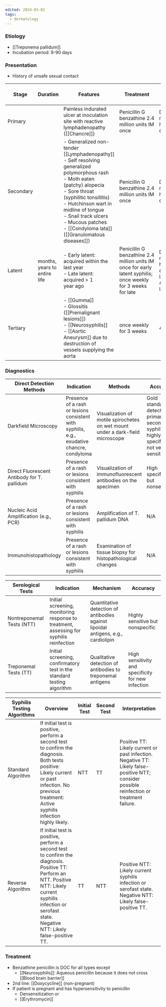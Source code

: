 ```yaml
---
edited: 2024-03-02
tags:
  - dermatology
---
```


### Etiology
- [[Treponema pallidum]] 
- Incubation period: 9-90 days 
### Presentation
- History of unsafe sexual contact 

| Stage     | Duration                     | Features                                                                                                                                                                                                                                                                                                               | Treatment                                                                                                        | Alternative for nonpregnant individuals                                                      |
| --------- | ---------------------------- | ---------------------------------------------------------------------------------------------------------------------------------------------------------------------------------------------------------------------------------------------------------------------------------------------------------------------- | ---------------------------------------------------------------------------------------------------------------- | -------------------------------------------------------------------------------------------- |
| Primary   |                              | Painless indurated ulcer at inoculation site with reactive lymphadenopathy ([[Chancre]])                                                                                                                                                                                                                               | Penicillin G benzathine 2.4 million units IM once                                                                | Doxycycline 100 mg PO every 12 hours for 14 days                                             |
| Secondary |                              | - Generalized non-tender [[Lymphadenopathy]] <br>- Self resolving generalized polymorphous rash<br>- Moth eaten (patchy) alopecia<br>- Sore throat (syphilitic tonsillitis)<br>- Hutchinson wart in midline of tongue<br>- Snail track ulcers<br>- Mucous patches<br>- [[Condyloma lata]] ([[Granulomatous diseases]]) | Penicillin G benzathine 2.4 million units IM once                                                                | Doxycycline 100 mg PO every 12 hours for 14 days                                             |
| Latent    | months, years to entire life | - Early latent: acquired within the last year<br>- Late latent: acquired > 1 year ago                                                                                                                                                                                                                                  | Penicillin G benzathine 2.4 million units IM once for early latent syphilis;<br>once weekly for 3 weeks for late | Doxycycline 100 mg PO every 12 hours for 14 days for early latent<br>4 weeks for late latent |
| Tertiary  |                              | - [[Gumma]]<br>- Glossitis ([[Premalignant lesions]])<br>- [[Neurosyphilis]]<br>- [[Aortic Aneurysm]] due to destruction of vessels supplying the aorta                                                                                                                                                                | once weekly for 3 weeks                                                                                          | 4 weeks                                                                                      |

### Diagnostics

| Direct Detection Methods | Indication | Methods | Accuracy |
|--------------------------|------------|---------|----------|
| Darkfield Microscopy | Presence of a rash or lesions consistent with syphilis, e.g., exudative chancre, condyloma | Visualization of motile spirochetes on wet mount under a dark-field microscope | Gold standard for detecting primary and secondary syphilis; highly specific but not very sensitive |
| Direct Fluorescent Antibody for T. pallidum | Presence of a rash or lesions consistent with syphilis | Visualization of immunofluorescent antibodies on the specimen | High specificity but nonsensitive |
| Nucleic Acid Amplification (e.g., PCR) | Presence of a rash or lesions consistent with syphilis | Amplification of T. pallidum DNA | N/A |
| Immunohistopathology | Presence of a rash or lesions consistent with syphilis | Examination of tissue biopsy for histopathological changes | N/A |

| Serological Tests         | Indication                                                                              | Mechanism                                                                         | Accuracy                                           |
| ------------------------- | --------------------------------------------------------------------------------------- | --------------------------------------------------------------------------------- | -------------------------------------------------- |
| Nontreponemal Tests (NTT) | Initial screening, monitoring response to treatment, assessing for syphilis reinfection | Quantitative detection of antibodies against lipoidal antigens, e.g., cardiolipin | Highly sensitive but nonspecific                   |
| Treponemal Tests (TT)     | Initial screening, confirmatory test in the standard testing algorithm                  | Qualitative detection of antibodies to treponemal antigens                        | High sensitivity and specificity for new infection |

| Syphilis Testing Algorithms | Overview                                                                                                                                                                                                             | Initial Test | Second Test | Interpretation                                                                                                                             |
| --------------------------- | -------------------------------------------------------------------------------------------------------------------------------------------------------------------------------------------------------------------- | ------------ | ----------- | ------------------------------------------------------------------------------------------------------------------------------------------ |
| Standard Algorithm          | If initial test is positive, perform a second test to confirm the diagnosis. Both tests positive: Likely current or past infection. No previous treatment: Active syphilis infection highly likely.                  | NTT          | TT          | Positive TT: Likely current or past infection. Negative TT: Likely false-positive NTT; consider possible reinfection or treatment failure. |
| Reverse Algorithm           | If initial test is positive, perform a second test to confirm the diagnosis. Positive TT: Perform an NTT. Positive NTT: Likely current syphilis infection or serofast state. Negative NTT: Likely false-positive TT. | TT           | NTT         | Positive NTT: Likely current syphilis infection or serofast state. Negative NTT: Likely false-positive TT.                                 |

### Treatment
- Benzathine penicillin is DOC for all types except
	- [[Neurosyphilis]]: Aqueous penicillin  because it does not cross [[Blood brain barrier]] 
- 2nd line: [[Doxycycline]] (non-pregnant)
- If patient is pregnant and has hypersensitivity to penicillin
	- Densensitization or
	- [[Erythromycin]] 